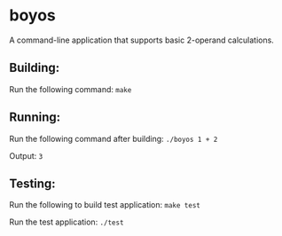 # boyos #
A command-line application that supports basic 2-operand calculations.

## Building: ##
Run the following command:
```make```

## Running: ##
Run the following command after building:
```./boyos 1 + 2```

Output:
```3```

## Testing: ##
Run the following to build test application:
```make test```

Run the test application:
```./test```
